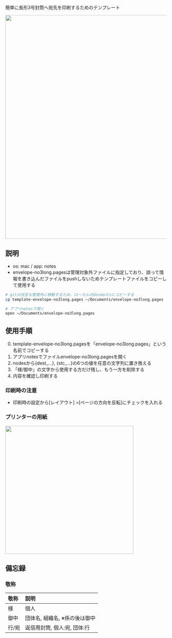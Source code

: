 簡単に長形3号封筒へ宛先を印刷するためのテンプレート

<img src="https://user-images.githubusercontent.com/45380191/144691571-fe3c3f81-1655-4fbe-98b9-072c06eac991.png" width=700px>

## 説明
- os: mac / app: notes
- envelope-no3long.pagesは管理対象外ファイルに指定しており、誤って情報を書き込んだファイルをpushしないためテンプレートファイルをコピーして使用する
```sh
# gitの完全な管理外に移動するため、ローカルのdocmentsにコピーする
cp template-envelope-no3long.pages ~/Documents/envelope-no3long.pages

# アプリnotesで開く
open ~/Documents/envelope-no3long.pages
```


## 使用手順

0. template-envelope-no3long.pagesを「envelope-no3long.pages」という名前でコピーする
1. アプリnotesでファイルenvelope-no3long.pagesを開く
1. nodesから{dest_...}, {stc_...}の6つの値を任意の文字列に置き換える
1. 「様/御中」の文字から使用する方だけ残し、もう一方を削除する
1. 内容を確認し印刷する


### 印刷時の注意
- 印刷時の設定から[レイアウト] >[ページの方向を反転]にチェックを入れる
### プリンターの用紙
<img src="https://user-images.githubusercontent.com/45380191/144691414-78b89677-5329-4b11-a989-cf7a4e5170a4.png" width=400>


## 備忘録
### 敬称
| 敬称 | 説明 |
| :-- | :--- |
| 様  | 個人 |
| 御中 | 団体名, 組織名, ※係の後は御中|
| 行/宛 | 返信用封筒, 個人:宛, 団体:行 |
